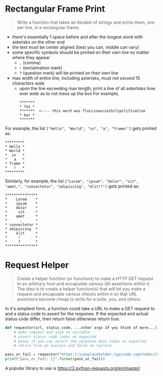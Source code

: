 # Rectangular Frame Print

> Write a function that takes an iterable of strings and prints them, one per line, in a rectangular frame.

* there's essentially 1 space before and after the longest word with asterisks on the other end
* the text must be center aligned (best you can, middle can vary)
* some specific symbols should be printed on their own line no matter where they appear
    * `,` (comma)
    * `!` (exclaimation mark)
    * `?` (question mark) will be printed on their own line
* max width of entire line, including asterisks, must not _exceed_ 15 characters wide
    * upon the line exceeding max length, print a line of all astertisks how ever wide as to not mess up the box
      For example,
      ```
      *******
      * foo *
      *******  <---- this word was floccinaucinihilipilification
      * bar *
      *******
      ```

For example, the list `["Hello", "World", "in", "a", "frame!"]` gets printed as:

```
*********
* Hello *
* World *
*  in   *
*   a   *
* frame *
*   !   *
*********
```

Similarly, for example, the list `["Lorem", "ipsum", "dolor", "sit", "amet,", "consectetur", "adipiscing", "elit!?"]` gets printed as:

```
***************
*    Lorem    *
*    ipsum    *
*    dolor    *
*     sit     *
*    amet     *
*      ,      *
* consectetur *
* adipiscing  *
*    elit     *
*     !       *
*     ?       *
***************
```

# Request Helper

> Create a helper function (or functions) to make a HTTP GET request to an arbitrary host and encapulate various QA assertions within it. The idea is to create a helper function(s) that will let you make a request and encapulate various checks within it so that URL assertions become cheap to write for a suite, you, and others.

In it's simpliest form, a function could take a URL to make a GET request to and a status code to assert for the response. If the expected and actual status code differ, then return false otherwise return true.

```python
def requestor(url, status_code, ...other args if you think of more...):
    # make request and save to variable
    # assert status code looks as expected
    # bonus if you can assert the response data looks as expected
    # return true on success and false on failure 

pass_or_fail = requestor("https://jsonplaceholder.typicode.com/todos/1", 200)
print("pass_or_fail: {}".format(pass_or_fail))
```

A popular library to use is https://2.python-requests.org/en/master/
